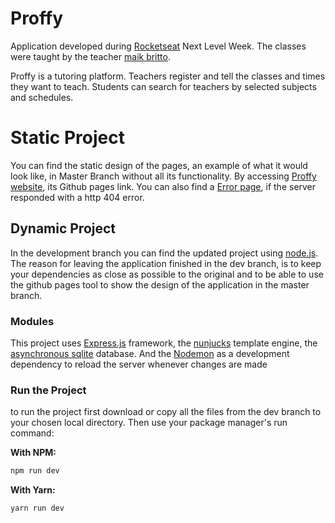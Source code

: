 # Proffy

Application developed during [Rocketseat](https://rocketseat.com.br/) Next Level Week. The classes were taught by the teacher [maik britto](https://github.com/maykbrito).

Proffy is a tutoring platform. Teachers register and tell the classes and times they want to teach. Students can search for teachers by selected subjects and schedules.

# Static Project

You can find the static design of the pages, an example of what it would look like, in Master Branch without all its functionality. By accessing [Proffy website](https://thalesmacena.github.io/next-level-week-proffy/), its Github pages link. You can also find a [Error page](https://thalesmacena.github.io/next-level-week-proffy/not-found.html), if the server responded with a http 404 error. 

## Dynamic Project

In the development branch you can find the updated project using [node.js](https://nodejs.org/en/). The reason for leaving the application finished in the dev branch, is to keep your dependencies as close as possible to the original and to be able to use the github pages tool to show the design of the application in the master branch.

### Modules
This project uses [Express.js](https://expressjs.com/) framework, the [nunjucks](https://mozilla.github.io/nunjucks/) template engine, the [asynchronous sqlite](https://www.npmjs.com/package/sqlite-async) database. And the [Nodemon](https://nodemon.io/) as a development dependency to reload the server whenever changes are made

### Run the Project
to run the project first download or copy all the files from the dev branch to your chosen local directory. Then use your package manager's run command:

**With NPM:**
```Bash
npm run dev
```

**With Yarn:**
```Bash
yarn run dev
```
